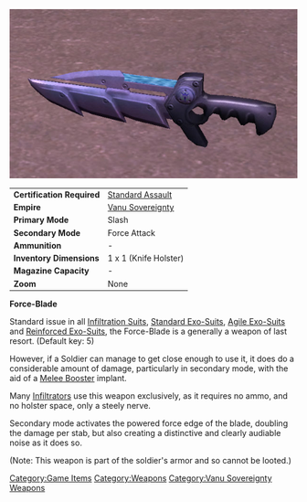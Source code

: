 ![](images/Forceblade.jpg "Forceblade.jpg")

|                            |                                                 |
| -------------------------- | ----------------------------------------------- |
| **Certification Required** | [Standard Assault](Standard_Assault "wikilink") |
| **Empire**                 | [Vanu Sovereignty](Vanu_Sovereignty "wikilink") |
| **Primary Mode**           | Slash                                           |
| **Secondary Mode**         | Force Attack                                    |
| **Ammunition**             | \-                                              |
| **Inventory Dimensions**   | 1 x 1 (Knife Holster)                           |
| **Magazine Capacity**      | \-                                              |
| **Zoom**                   | None                                            |

**Force-Blade**

Standard issue in all [Infiltration
Suits](Infiltration_Suit "wikilink"), [Standard
Exo-Suits](Standard_Exo-Suit "wikilink"), [Agile
Exo-Suits](Agile_Exo-Suit "wikilink") and [Reinforced
Exo-Suits](Reinforced_Exo-Suit "wikilink"), the Force-Blade is a
generally a weapon of last resort. (Default key: 5)

However, if a Soldier can manage to get close enough to use it, it does
do a considerable amount of damage, particularly in secondary mode, with
the aid of a [Melee Booster](Melee_Booster "wikilink") implant.

Many [Infiltrators](Infiltrator "wikilink") use this weapon exclusively,
as it requires no ammo, and no holster space, only a steely nerve.

Secondary mode activates the powered force edge of the blade, doubling
the damage per stab, but also creating a distinctive and clearly
audiable noise as it does so.

(Note: This weapon is part of the soldier's armor and so cannot be
looted.)

[Category:Game Items](Category:Game_Items "wikilink")
[Category:Weapons](Category:Weapons "wikilink") [Category:Vanu
Sovereignty Weapons](Category:Vanu_Sovereignty_Weapons "wikilink")
